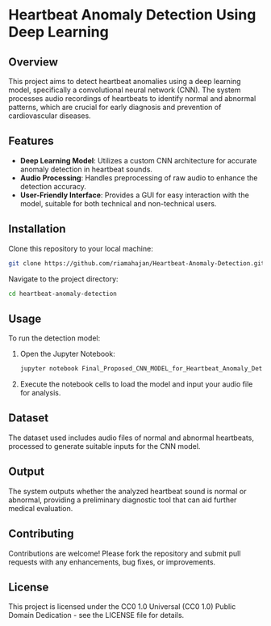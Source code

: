 
# Heartbeat Anomaly Detection Using Deep Learning

## Overview
This project aims to detect heartbeat anomalies using a deep learning model, specifically a convolutional neural network (CNN). The system processes audio recordings of heartbeats to identify normal and abnormal patterns, which are crucial for early diagnosis and prevention of cardiovascular diseases.

## Features
- **Deep Learning Model**: Utilizes a custom CNN architecture for accurate anomaly detection in heartbeat sounds.
- **Audio Processing**: Handles preprocessing of raw audio to enhance the detection accuracy.
- **User-Friendly Interface**: Provides a GUI for easy interaction with the model, suitable for both technical and non-technical users.

## Installation
Clone this repository to your local machine:
```bash
git clone https://github.com/riamahajan/Heartbeat-Anomaly-Detection.git
```
Navigate to the project directory:
```bash
cd heartbeat-anomaly-detection
```

## Usage
To run the detection model:
1. Open the Jupyter Notebook:
   ```bash
   jupyter notebook Final_Proposed_CNN_MODEL_for_Heartbeat_Anomaly_Detection.ipynb
   ```
2. Execute the notebook cells to load the model and input your audio file for analysis.

## Dataset
The dataset used includes audio files of normal and abnormal heartbeats, processed to generate suitable inputs for the CNN model.

## Output
The system outputs whether the analyzed heartbeat sound is normal or abnormal, providing a preliminary diagnostic tool that can aid further medical evaluation.

## Contributing
Contributions are welcome! Please fork the repository and submit pull requests with any enhancements, bug fixes, or improvements.

## License
This project is licensed under the CC0 1.0 Universal (CC0 1.0) Public Domain Dedication - see the LICENSE file for details.
